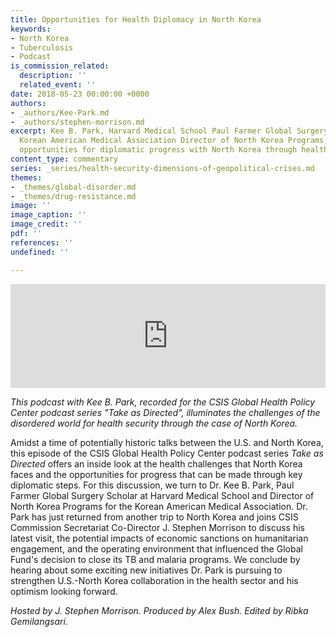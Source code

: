 ```yaml
---
title: Opportunities for Health Diplomacy in North Korea
keywords:
- North Korea
- Tuberculosis
- Podcast
is_commission_related:
  description: ''
  related_event: ''
date: 2018-05-23 00:00:00 +0000
authors:
- _authors/Kee-Park.md
- _authors/stephen-morrison.md
excerpt: Kee B. Park, Harvard Medical School Paul Farmer Global Surgery Scholar and
  Korean American Medical Association Director of North Korea Programs, discusses
  opportunities for diplomatic progress with North Korea through health.
content_type: commentary
series: _series/health-security-dimensions-of-geopolitical-crises.md
themes:
- _themes/global-disorder.md
- _themes/drug-resistance.md
image: ''
image_caption: ''
image_credit: ''
pdf: ''
references: ''
undefined: ''

---
```

<iframe width="100%" height="166" scrolling="no" frameborder="no" allow="autoplay" src="https://w.soundcloud.com/player/?url=https%3A//api.soundcloud.com/tracks/447545352&color=%23ff5500&auto_play=false&hide_related=false&show_comments=true&show_user=true&show_reposts=false&show_teaser=true"></iframe>

_This podcast with Kee B. Park, recorded for the CSIS Global Health Policy Center podcast series "Take as Directed", illuminates the challenges of the disordered world for health security through the case of North Korea._

Amidst a time of potentially historic talks between the U.S. and North Korea, this episode of the CSIS Global Health Policy Center podcast series _Take as Directed_ offers an inside look at the health challenges that North Korea faces and the opportunities for progress that can be made through key diplomatic steps. For this discussion, we turn to Dr. Kee B. Park, Paul Farmer Global Surgery Scholar at Harvard Medical School and Director of North Korea Programs for the Korean American Medical Association. Dr. Park has just returned from another trip to North Korea and joins CSIS Commission Secretariat Co-Director J. Stephen Morrison to discuss his latest visit, the potential impacts of economic sanctions on humanitarian engagement, and the operating environment that influenced the Global Fund's decision to close its TB and malaria programs. We conclude by hearing about some exciting new initiatives Dr. Park is pursuing to strengthen U.S.-North Korea collaboration in the health sector and his optimism looking forward.

_Hosted by J. Stephen Morrison. Produced by Alex Bush. Edited by Ribka Gemilangsari._